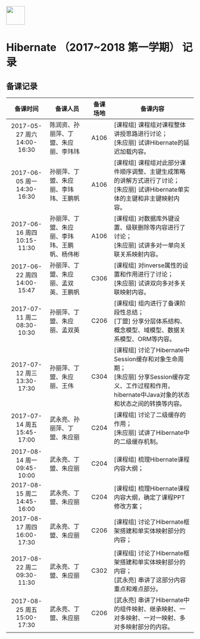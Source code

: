 ﻿<img src="https://raw.githubusercontent.com/edu2act/2017-2018_1st_Courses/master/Image/logo.png" height="50" /> 

#  Hibernate （2017~2018 第一学期）  记录

## 备课记录

| 备课时间                   | 备课人员                | 备课场地 | 备课内容 |
|:-------------------------:|------------------------|:-------:|---------|
|2017-05-27 周六 14:00-16:30|陈润资、孙丽萍、丁盟、朱应丽、李玮玮|A106|[课程组] 课程组对课程整体讲授思路进行讨论； <br/>[朱应丽] 试讲Hibernate的延迟加载内容。|
|2017-06-05 周一 14:30-16:30|孙丽萍、丁盟、朱应丽、李玮玮、王鹏帆|A106|[课程组] 课程组对此部分课件顺序调整、主键生成策略的讲解方式进行了讨论；<br/>[朱应丽] 试讲Hibernate单实体的主键和非主键映射内容。|
|2017-06-16 周四 10:15-11:30|孙丽萍、丁盟、朱应丽、李玮玮、王鹏帆、杨伟彬|A106|[课程组] 对数据库外键设置、级联删除等内容进行了讨论；<br/>[朱应丽] 试讲多对一单向关联关系映射内容。|
|2017-06-22 周四 14:00-15:47|孙丽萍、丁盟、朱应丽、孟双英、王鹏帆|C306|[课程组] 对inverse属性的设置和作用进行了讨论；<br/>[朱应丽] 试讲双向多对多关联映射内容。|
|2017-07-11 周二 08:30-10:30|孙丽萍、丁盟、朱应丽、孟双英|C206|[课程组] 组内进行了备课阶段性总结；<br/>[丁盟] 分享分层体系结构、概念模型、域模型、数据关系模型、ORM等内容。|
|2017-07-12 周三 13:30-17:30|孙丽萍、丁盟、朱应丽、王伟|C304|[课程组] 讨论了Hibernate中Session缓存和对象生命周期；<br/>[朱应丽] 分享Session缓存定义、工作过程和作用，hibernate中Java对象的状态和状态之间的转换等内容。|
|2017-07-14 周五 15:45-17:00|武永亮、孙丽萍、丁盟、朱应丽|C204|[课程组] 讨论了二级缓存的作用；<br/>[朱应丽] 试讲了Hibernate中的二级缓存机制。|
|2017-08-14 周一 09:45-10:00|武永亮、丁盟、朱应丽|C204|[课程组] 梳理Hibernate课程内容大纲；|
|2017-08-15 周二 14:45-16:00|武永亮、丁盟、朱应丽|C204|[课程组] 梳理Hibernate课程内容大纲，确定了课程PPT修改方案；|
|2017-08-17 周四 16:00-17:30|武永亮、丁盟、朱应丽|C206|[课程组] 讨论了Hibernate框架搭建和单实体映射部分的内容；|
|2017-08-22 周二 09:30-11:30|武永亮、丁盟、朱应丽|C302|[课程组] 讨论了Hibernate框架搭建和单实体映射部分的内容；<br/>[武永亮] 串讲了这部分内容重点和难点部分。|
|2017-08-25 周五 15:00-17:30|武永亮、丁盟、朱应丽|C206|[武永亮] 串讲了Hibernate中的组件映射、继承映射、一对多映射、一对一映射、多对多映射部分的内容。|

